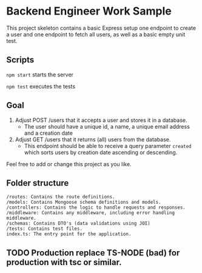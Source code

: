 # Backend Engineer Work Sample

This project skeleton contains a basic Express setup one endpoint to create a user and one endpoint to fetch all users, as well as a basic empty unit test.

## Scripts

`npm start` starts the server

`npm test` executes the tests

## Goal

1. Adjust POST /users that it accepts a user and stores it in a database.
    - The user should have a unique id, a name, a unique email address and a creation date
2. Adjust GET /users that it returns (all) users from the database.
    - This endpoint should be able to receive a query parameter `created` which sorts users by creation date ascending or descending.

Feel free to add or change this project as you like.

## Folder structure

```
/routes: Contains the route definitions.
/models: Contains Mongoose schema definitions and models.
/controllers: Contains the logic to handle requests and responses.
/middleware: Contains any middleware, including error handling middleware.
/schemas: Contains DTO's (data validations using JOI)
/tests: Contains test files.
index.ts: The entry point for the application.
```

## TODO Production replace TS-NODE (bad) for production with tsc or similar.
